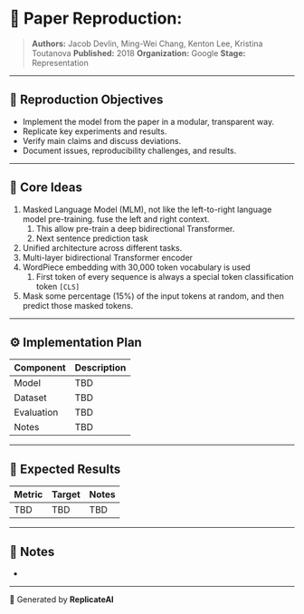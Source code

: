 # 📘 Paper Reproduction: <Paper Title>

> **Authors:** Jacob Devlin, Ming-Wei Chang, Kenton Lee, Kristina Toutanova
> **Published:** 2018
> **Organization:** Google
> **Stage:** Representation

---

## 🎯 Reproduction Objectives

- Implement the model from the paper in a modular, transparent way.
- Replicate key experiments and results.
- Verify main claims and discuss deviations.
- Document issues, reproducibility challenges, and results.

---

## 🧩 Core Ideas

1. Masked Language Model (MLM), not like the left-to-right language model pre-training. fuse the left and right context.
    1. This allow pre-train a deep bidirectional Transformer.
    2. Next sentence prediction task
2. Unified architecture across different tasks.
3. Multi-layer bidirectional Transformer encoder
4. WordPiece embedding with 30,000 token vocabulary is used
    1. First token of every sequence is always a special token classification token `[CLS]`
5. Mask some percentage (15%) of the input tokens at random, and then predict those masked tokens.

---

## ⚙️ Implementation Plan

| Component  | Description |
|------------|-------------|
| Model      | TBD         |
| Dataset    | TBD         |
| Evaluation | TBD         |
| Notes      | TBD         |

---

## 🧪 Expected Results

| Metric | Target | Notes |
|--------|--------|-------|
| TBD    | TBD    | TBD   |

---

## 🧭 Notes

- <Write short comments about the reproduction context>

---

📅 Generated by **ReplicateAI**
